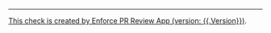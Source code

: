 ---

[This check is created by Enforce PR Review App (version: {{.Version}})](https://github.com/suzuki-shunsuke/validate-pr-review-app).
